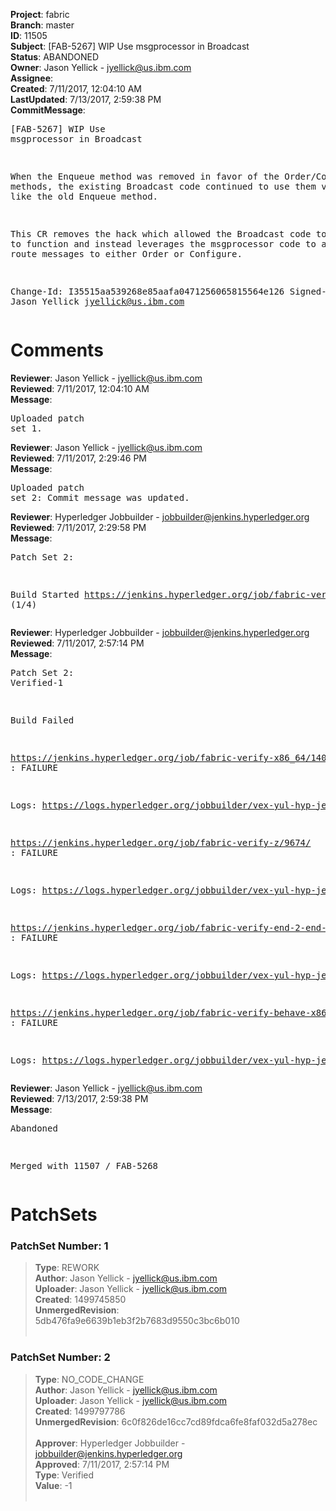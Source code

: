 <strong>Project</strong>: fabric<br><strong>Branch</strong>: master<br><strong>ID</strong>: 11505<br><strong>Subject</strong>: [FAB-5267] WIP Use msgprocessor in Broadcast<br><strong>Status</strong>: ABANDONED<br><strong>Owner</strong>: Jason Yellick - jyellick@us.ibm.com<br><strong>Assignee</strong>:<br><strong>Created</strong>: 7/11/2017, 12:04:10 AM<br><strong>LastUpdated</strong>: 7/13/2017, 2:59:38 PM<br><strong>CommitMessage</strong>:<br><pre>[FAB-5267] WIP Use msgprocessor in Broadcast

When the Enqueue method was removed in favor of the Order/Configure
methods, the existing Broadcast code continued to use them very much
like the old Enqueue method.

This CR removes the hack which allowed the Broadcast code to continue to
function and instead leverages the msgprocessor code to appropriately
route messages to either Order or Configure.

Change-Id: I35515aa539268e85aafa0471256065815564e126
Signed-off-by: Jason Yellick <jyellick@us.ibm.com>
</pre><h1>Comments</h1><strong>Reviewer</strong>: Jason Yellick - jyellick@us.ibm.com<br><strong>Reviewed</strong>: 7/11/2017, 12:04:10 AM<br><strong>Message</strong>: <pre>Uploaded patch set 1.</pre><strong>Reviewer</strong>: Jason Yellick - jyellick@us.ibm.com<br><strong>Reviewed</strong>: 7/11/2017, 2:29:46 PM<br><strong>Message</strong>: <pre>Uploaded patch set 2: Commit message was updated.</pre><strong>Reviewer</strong>: Hyperledger Jobbuilder - jobbuilder@jenkins.hyperledger.org<br><strong>Reviewed</strong>: 7/11/2017, 2:29:58 PM<br><strong>Message</strong>: <pre>Patch Set 2:

Build Started https://jenkins.hyperledger.org/job/fabric-verify-z/9674/ (1/4)</pre><strong>Reviewer</strong>: Hyperledger Jobbuilder - jobbuilder@jenkins.hyperledger.org<br><strong>Reviewed</strong>: 7/11/2017, 2:57:14 PM<br><strong>Message</strong>: <pre>Patch Set 2: Verified-1

Build Failed 

https://jenkins.hyperledger.org/job/fabric-verify-x86_64/14023/ : FAILURE

Logs: https://logs.hyperledger.org/jobbuilder/vex-yul-hyp-jenkins-1/fabric-verify-x86_64/14023

https://jenkins.hyperledger.org/job/fabric-verify-z/9674/ : FAILURE

Logs: https://logs.hyperledger.org/jobbuilder/vex-yul-hyp-jenkins-1/fabric-verify-z/9674

https://jenkins.hyperledger.org/job/fabric-verify-end-2-end-x86_64/5526/ : FAILURE

Logs: https://logs.hyperledger.org/jobbuilder/vex-yul-hyp-jenkins-1/fabric-verify-end-2-end-x86_64/5526

https://jenkins.hyperledger.org/job/fabric-verify-behave-x86_64/8073/ : FAILURE

Logs: https://logs.hyperledger.org/jobbuilder/vex-yul-hyp-jenkins-1/fabric-verify-behave-x86_64/8073</pre><strong>Reviewer</strong>: Jason Yellick - jyellick@us.ibm.com<br><strong>Reviewed</strong>: 7/13/2017, 2:59:38 PM<br><strong>Message</strong>: <pre>Abandoned

Merged with 11507 / FAB-5268</pre><h1>PatchSets</h1><h3>PatchSet Number: 1</h3><blockquote><strong>Type</strong>: REWORK<br><strong>Author</strong>: Jason Yellick - jyellick@us.ibm.com<br><strong>Uploader</strong>: Jason Yellick - jyellick@us.ibm.com<br><strong>Created</strong>: 1499745850<br><strong>UnmergedRevision</strong>: 5db476fa9e6639b1eb3f2b7683d9550c3bc6b010<br><br></blockquote><h3>PatchSet Number: 2</h3><blockquote><strong>Type</strong>: NO_CODE_CHANGE<br><strong>Author</strong>: Jason Yellick - jyellick@us.ibm.com<br><strong>Uploader</strong>: Jason Yellick - jyellick@us.ibm.com<br><strong>Created</strong>: 1499797786<br><strong>UnmergedRevision</strong>: 6c0f826de16cc7cd89fdca6fe8faf032d5a278ec<br><br><strong>Approver</strong>: Hyperledger Jobbuilder - jobbuilder@jenkins.hyperledger.org<br><strong>Approved</strong>: 7/11/2017, 2:57:14 PM<br><strong>Type</strong>: Verified<br><strong>Value</strong>: -1<br><br></blockquote>